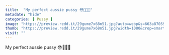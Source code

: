 ```yaml
---
title:  "My perfect aussie pussy 😳🙈🇦🇺"
metadate: "hide"
categories: [ Pussy ]
image: "https://preview.redd.it/29gume7x68n51.jpg?auto=webp&s=663a87059251e234110e091b15d049341cf9c455"
thumb: "https://preview.redd.it/29gume7x68n51.jpg?width=1080&crop=smart&auto=webp&s=5ba7049b3e4661c849d78ad8696de7dc8537da88"
visit: ""
---
```

My perfect aussie pussy 😳🙈🇦🇺
